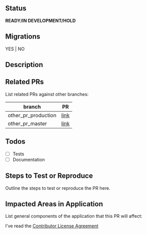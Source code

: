 ## Status
**READY/IN DEVELOPMENT/HOLD**

## Migrations
YES | NO

## Description
<!--A few sentences describing the overall goals of the pull request's commits.-->

## Related PRs
List related PRs against other branches:

branch | PR
------ | ------
other_pr_production | [link]()
other_pr_master | [link]()

## Todos
- [ ] Tests
- [ ] Documentation

## Steps to Test or Reproduce
Outline the steps to test or reproduce the PR here.

## Impacted Areas in Application
List general components of the application that this PR will affect:

I've read the [Contributor License Agreement](/CONTRIBUTING.md#contributor-license-agreement)

